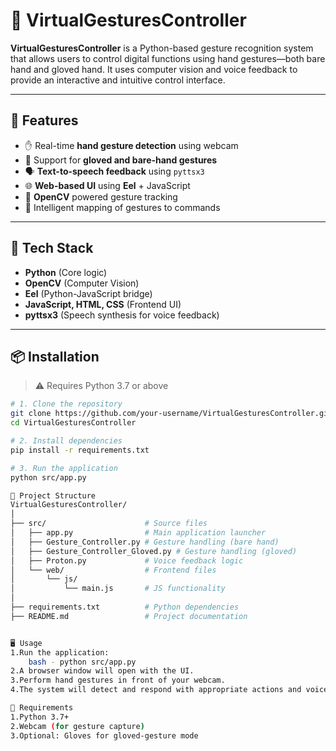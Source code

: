 # 📌 VirtualGesturesController

**VirtualGesturesController** is a Python-based gesture recognition system that allows users to control digital functions using hand gestures—both bare hand and gloved hand. 
It uses computer vision and voice feedback to provide an interactive and intuitive control interface.

---

## 🚀 Features

- ✋ Real-time **hand gesture detection** using webcam
- 🧤 Support for **gloved and bare-hand gestures**
- 🗣️ **Text-to-speech feedback** using `pyttsx3`
- 🌐 **Web-based UI** using **Eel** + JavaScript
- 📸 **OpenCV** powered gesture tracking
- 🧠 Intelligent mapping of gestures to commands

---

## 🧰 Tech Stack

- **Python** (Core logic)
- **OpenCV** (Computer Vision)
- **Eel** (Python-JavaScript bridge)
- **JavaScript, HTML, CSS** (Frontend UI)
- **pyttsx3** (Speech synthesis for voice feedback)

---

## 📦 Installation

> ⚠️ Requires Python 3.7 or above

```bash
# 1. Clone the repository
git clone https://github.com/your-username/VirtualGesturesController.git
cd VirtualGesturesController

# 2. Install dependencies
pip install -r requirements.txt

# 3. Run the application
python src/app.py

📁 Project Structure
VirtualGesturesController/
│
├── src/                      # Source files
│   ├── app.py                # Main application launcher
│   ├── Gesture_Controller.py # Gesture handling (bare hand)
│   ├── Gesture_Controller_Gloved.py # Gesture handling (gloved)
│   ├── Proton.py             # Voice feedback logic
│   └── web/                  # Frontend files
│       └── js/
│           └── main.js       # JS functionality
│
├── requirements.txt          # Python dependencies
├── README.md                 # Project documentation


🖥️ Usage
1.Run the application:
    bash - python src/app.py
2.A browser window will open with the UI.
3.Perform hand gestures in front of your webcam.
4.The system will detect and respond with appropriate actions and voice feedback.

🔧 Requirements
1.Python 3.7+
2.Webcam (for gesture capture)
3.Optional: Gloves for gloved-gesture mode
